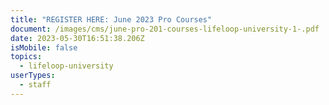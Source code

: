 ```yaml
---
title: "REGISTER HERE: June 2023 Pro Courses"
document: /images/cms/june-pro-201-courses-lifeloop-university-1-.pdf
date: 2023-05-30T16:51:38.206Z
isMobile: false
topics:
  - lifeloop-university
userTypes:
  - staff
---
```

